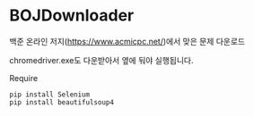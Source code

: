 # BOJDownloader
백준 온라인 저지(https://www.acmicpc.net/)에서 맞은 문제 다운로드

chromedriver.exe도 다운받아서 옆에 둬야 실행됩니다.

Require
```
pip install Selenium
pip install beautifulsoup4
```

